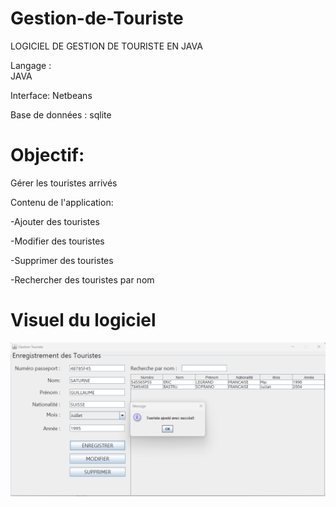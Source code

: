 # Gestion-de-Touriste
LOGICIEL DE GESTION DE TOURISTE EN JAVA 

Langage :  
JAVA 

Interface:
Netbeans

Base de données : 
sqlite

# Objectif:

Gérer les touristes arrivés

Contenu de l'application:

-Ajouter des touristes

-Modifier des touristes 

-Supprimer des touristes

-Rechercher des touristes par nom

# Visuel du logiciel

![Cover](https://github.com/Linerror99/Gestion-de-Touriste/blob/main/gestionTouriste/Visuel%20du%20logiciel.png)



